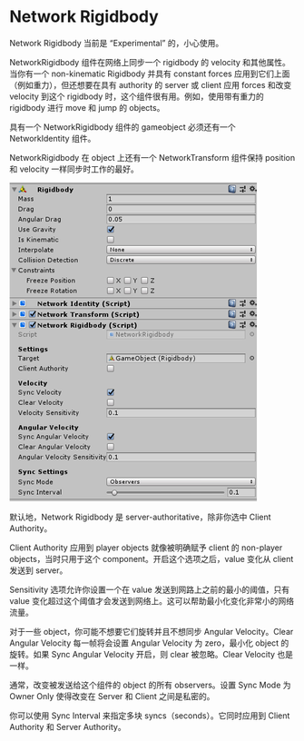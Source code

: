 # Network Rigidbody

Network Rigidbody 当前是 “Experimental” 的，小心使用。

NetworkRigidbody 组件在网络上同步一个 rigidbody 的 velocity 和其他属性。当你有一个 non-kinematic Rigidbody 并具有 constant forces 应用到它们上面（例如重力），但还想要在具有 authority 的 server 或 client 应用 forces 和改变 velocity 到这个 rigidbody 时，这个组件很有用。例如，使用带有重力的 rigidbody 进行 move 和 jump 的 objects。

具有一个 NetworkRigidbody 组件的 gameobject 必须还有一个 NetworkIdentity 组件。

NetworkRigidbody 在 object 上还有一个 NetworkTransform 组件保持 position 和 velocity 一样同步时工作的最好。

![NetworkRigidbody](../../Image/NetworkRigidbody.png)

默认地，Network Rigidbody 是 server-authoritative，除非你选中 Client Authority。

Client Authority 应用到 player objects 就像被明确赋予 client 的 non-player objects，当时只用于这个 component。开启这个选项之后，value 变化从 client 发送到 server。

Sensitivity 选项允许你设置一个在 value 发送到网路上之前的最小的阈值，只有 value 变化超过这个阈值才会发送到网络上。这可以帮助最小化变化非常小的网络流量。

对于一些 object，你可能不想要它们旋转并且不想同步 Angular Velocity。Clear Angular Velocity 每一帧将会设置 Angular Velocity 为 zero，最小化 object 的旋转。如果 Sync Angular Velocity 开启，则 clear 被忽略。Clear Velocity 也是一样。

通常，改变被发送给这个组件的 object 的所有 observers。设置 Sync Mode 为 Owner Only 使得改变在 Server 和 Client 之间是私密的。

你可以使用 Sync Interval 来指定多块 syncs（seconds）。它同时应用到 Client Authority 和 Server Authority。


